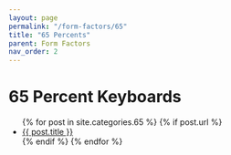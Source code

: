 ```yaml
---
layout: page
permalink: "/form-factors/65"
title: "65 Percents"
parent: Form Factors
nav_order: 2
---
```

# 65 Percent Keyboards

<ul>
  {% for post in site.categories.65 %}
    {% if post.url %}
        <li><a href="{{ post.url }}">{{ post.title }}</a></li>
    {% endif %}
  {% endfor %}
</ul>

